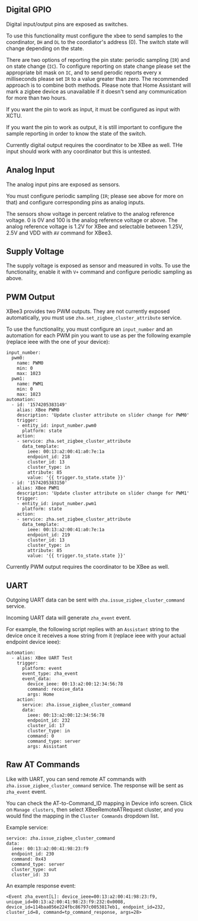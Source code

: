 ## Digital GPIO

Digital input/output pins are exposed as switches.

To use this functionality must configure the xbee to send samples to the coordinator, `DH` and `DL` to the coordiator's address (0).
The switch state will change depending on the state.

There are two options of reporting the pin state: periodic sampling (`IR`) and on state change (`IC`).
To configure reporting on state change please set the appropriate bit mask on `IC`, and to send perodic reports every x milliseconds please set `IR` to a value greater than zero.
The recommended approach is to combine both methods. Please note that Home Assistant will mark a zigbee device as unavailable if it doesn't send any communication for more than two hours.

If you want the pin to work as input, it must be configured as input with XCTU.

If you want the pin to work as output, it is still important to configure the sample reporting in order to know the state of the switch.

Currently digital output requires the coordinator to be XBee as well. THe input should work with any coordinator but this is untested.

## Analog Input

The analog input pins are exposed as sensors.

You must configure periodic sampling (`IR`; please see above for more on that) and configure corresponding pins as analog inputs.

The sensors show voltage in percent relative to the analog reference voltage. 0 is 0V and 100 is the analog reference voltage or above.
The analog reference voltage is 1.2V for XBee and selectable between 1.25V, 2.5V and VDD with `AV` command for XBee3.

## Supply Voltage

The supply voltage is exposed as sensor and measured in volts.
To use the functionality, enable it with `V+` command and configure periodic sampling as above.

## PWM Output

XBee3 provides two PWM outputs. They are not currently exposed automatically, you must use `zha.set_zigbee_cluster_attribute` service.

To use the functionality, you must configure an `input_number` and an automation for each PWM pin you want to use as per the following example (replace ieee with the one of your device):
```
input_number:
  pwm0:
    name: PWM0
    min: 0
    max: 1023
  pwm1:
    name: PWM1
    min: 0
    max: 1023
automation:
  - id: '1574205383149'
    alias: XBee PWM0
    description: 'Update cluster attribute on slider change for PWM0'
    trigger:
    - entity_id: input_number.pwm0
      platform: state
    action:
    - service: zha.set_zigbee_cluster_attribute
      data_template:
        ieee: 00:13:a2:00:41:a0:7e:1a
        endpoint_id: 218
        cluster_id: 13
        cluster_type: in
        attribute: 85
        value: '{{ trigger.to_state.state }}'
  - id: '1574205383150'
    alias: XBee PWM1
    description: 'Update cluster attribute on slider change for PWM1'
    trigger:
    - entity_id: input_number.pwm1
      platform: state
    action:
    - service: zha.set_zigbee_cluster_attribute
      data_template:
        ieee: 00:13:a2:00:41:a0:7e:1a
        endpoint_id: 219
        cluster_id: 13
        cluster_type: in
        attribute: 85
        value: '{{ trigger.to_state.state }}'
```
Currently PWM output requires the coordinator to be XBee as well.

## UART

Outgoing UART data can be sent with `zha.issue_zigbee_cluster_command` service.

Incoming UART data will generate `zha_event` event.

For example, the following script replies with an `Assistant` string to the device once it receives a `Home` string from it (replace ieee with your actual endpoint device ieee):
```
automation:
  - alias: XBee UART Test
    trigger:
      platform: event
      event_type: zha_event
      event_data:
        device_ieee: 00:13:a2:00:12:34:56:78
        command: receive_data
        args: Home
    action:
      service: zha.issue_zigbee_cluster_command
      data:
        ieee: 00:13:a2:00:12:34:56:78
        endpoint_id: 232
        cluster_id: 17
        cluster_type: in
        command: 0
        command_type: server
        args: Assistant
```

## Raw AT Commands

Like with UART, you can send remote AT commands with `zha.issue_zigbee_cluster_command` service. The response will be sent as `zha_event` event.

You can check the AT-to-Command_ID mapping in Device info screen. Click on `Manage clusters`, then select XBeeRemoteATRequest cluster, and you would find the mapping in the `Cluster Commands` dropdown list.

Example service:
```
service: zha.issue_zigbee_cluster_command
data:
  ieee: 00:13:a2:00:41:98:23:f9
  endpoint_id: 230
  command: 0x43
  command_type: server
  cluster_type: out
  cluster_id: 33
```

An example response event:
```
<Event zha_event[L]: device_ieee=00:13:a2:00:41:98:23:f9, unique_id=00:13:a2:00:41:98:23:f9:232:0x0008, device_id=114baa056e224fbc86797c0053817eb1, endpoint_id=232, cluster_id=8, command=tp_command_response, args=28>
```
